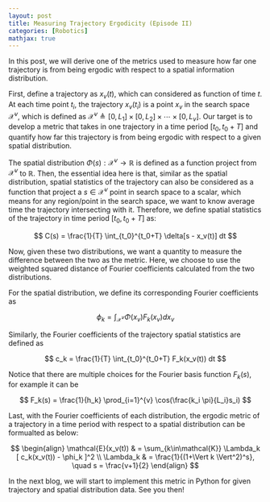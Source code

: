 ```yaml
---
layout: post
title: Measuring Trajectory Ergodicity (Episode II)
categories: [Robotics]
mathjax: true
---
```


In this post, we will derive one of the metrics used to measure how far one trajectory is from being ergodic with respect to a spatial information distribution.

First, define a trajectory as $x_v(t)$, which can considered as function of time $t$. At each time point $t_i$, the trajectory $x_v(t_i)$ is a point $x_v$ in the search space $\mathcal{X}^v$, which is defined as $\mathcal{X}^v \triangleq [0,L_1]\times[0,L_2]\times\cdots\times[0,L_v]$. Our target is to develop a metric that takes in one trajectory in a time period $[t_0, t_0+T]$ and quantify how far this trajectory is from being ergodic with respect to a given spatial distribution.

The spatial distribution $\Phi(s): \mathcal{X}^v \rightarrow \mathbb{R}$ is defined as a function project from $\mathcal{X}^v$ to $\mathbb{R}$. Then, the essential idea here is that, similar as the spatial distribution, spatial statistics of the trajectory can also be considered as a function that project a $s\in\mathcal{X}^v$ point in search space to a scalar, which means for any region/point in the search space, we want to know average time the trajectory intersecting with it. Therefore, we define spatial statistics of the trajectory in time period $[t_0, t_0+T]$ as:

$$
C(s) = \frac{1}{T} \int_{t_0}^{t_0+T} \delta[s - x_v(t)] dt
$$ 

Now, given these two distributions, we want a quantity to measure the difference between the two as the metric. Here, we choose to use the weighted squared distance of Fourier coefficients calculated from the two distributions.

For the spatial distribution, we define its corresponding Fourier coefficients as

$$
\phi_k = \int_{\mathcal{X}^v} \Phi(x_v) F_k(x_v) dx_v
$$

Similarly, the Fourier coefficients of the trajectory spatial statistics are defined as

$$
c_k = \frac{1}{T} \int_{t_0}^{t_0+T} F_k(x_v(t)) dt
$$

Notice that there are multiple choices for the Fourier basis function $F_k(s)$, for example it can be 

$$
F_k(s) = \frac{1}{h_k} \prod_{i=1}^{v} \cos(\frac{k_i \pi}{L_i}s_i)
$$

Last, with the Fourier coefficients of each distribution, the ergodic metric of a trajectory in a time period with respect to a spatial distribution can be formualted as below:

$$
\begin{align}
\mathcal{E}(x_v(t)) & = \sum_{k\in\mathcal{K}} \Lambda_k [ c_k(x_v(t)) - \phi_k ]^2 \\
\Lambda_k & = \frac{1}{(1+\Vert k \Vert^2)^s}, \quad s = \frac{v+1}{2}
\end{align}
$$

In the next blog, we will start to implement this metric in Python for given trajectory and spatial distribution data. See you then!